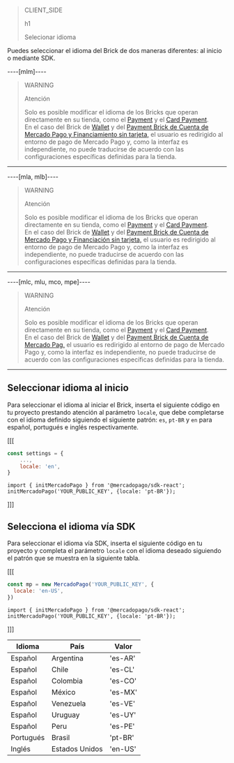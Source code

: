 > CLIENT_SIDE
>
> h1
>
> Selecionar idioma

Puedes seleccionar el idioma del Brick de dos maneras diferentes: al inicio o mediante SDK.

----[mlm]----
> WARNING
>
> Atención
>
> Solo es posible modificar el idioma de los Bricks que operan directamente en su tienda, como el [Payment](/developers/es/docs/checkout-bricks/payment-brick/introduction) y el [Card Payment](/developers/es/docs/checkout-bricks/card-payment-brick/introduction). <br>
> En el caso del Brick de [Wallet](developers/es/docs/checkout-bricks/wallet-brick/introduction) y del [Payment Brick de Cuenta de Mercado Pago y Financiamiento sin tarjeta,](/developers/es/docs/checkout-bricks/payment-brick/payment-submission/wallet-credits) el usuario es redirigido al entorno de pago de Mercado Pago y, como la interfaz es independiente, no puede traducirse de acuerdo con las configuraciones específicas definidas para la tienda.

------------
----[mla, mlb]----
> WARNING
>
> Atención
>
> Solo es posible modificar el idioma de los Bricks que operan directamente en su tienda, como el [Payment](/developers/es/docs/checkout-bricks/payment-brick/introduction) y el [Card Payment](/developers/es/docs/checkout-bricks/card-payment-brick/introduction). <br>
> En el caso del Brick de [Wallet](developers/es/docs/checkout-bricks/wallet-brick/introduction) y del [Payment Brick de Cuenta de Mercado Pago y Financiación sin tarjeta,](/developers/es/docs/checkout-bricks/payment-brick/payment-submission/wallet-credits) el usuario es redirigido al entorno de pago de Mercado Pago y, como la interfaz es independiente, no puede traducirse de acuerdo con las configuraciones específicas definidas para la tienda.

------------
----[mlc, mlu, mco, mpe]----
> WARNING
>
> Atención
>
> Solo es posible modificar el idioma de los Bricks que operan directamente en su tienda, como el [Payment](/developers/es/docs/checkout-bricks/payment-brick/introduction) y el [Card Payment](/developers/es/docs/checkout-bricks/card-payment-brick/introduction). <br>
> En el caso del Brick de [Wallet](developers/es/docs/checkout-bricks/wallet-brick/introduction) y del [Payment Brick de Cuenta de Mercado Pag,](/developers/es/docs/checkout-bricks/payment-brick/payment-submission/wallet) el usuario es redirigido al entorno de pago de Mercado Pago y, como la interfaz es independiente, no puede traducirse de acuerdo con las configuraciones específicas definidas para la tienda.

------------

## Seleccionar idioma al inicio

Para seleccionar el idioma al iniciar el Brick, inserta el siguiente código en tu proyecto prestando atención al parámetro `locale`, que debe completarse con el idioma definido siguiendo el siguiente patrón: `es`, `pt-BR` y `en` para español, portugués e inglés respectivamente.

[[[
```Javascript
const settings = {
    ...,
    locale: 'en',
}
```
```react-jsx
import { initMercadoPago } from '@mercadopago/sdk-react';
initMercadoPago('YOUR_PUBLIC_KEY', {locale: 'pt-BR'});
```
]]]

## Selecciona el idioma vía SDK

Para seleccionar el idioma vía SDK, inserta el siguiente código en tu proyecto y completa el parámetro `locale` con el idioma deseado siguiendo el patrón que se muestra en la siguiente tabla.

[[[
```Javascript
const mp = new MercadoPago('YOUR_PUBLIC_KEY', {
  locale: 'en-US',
})
```
```react-jsx
import { initMercadoPago } from '@mercadopago/sdk-react';
initMercadoPago('YOUR_PUBLIC_KEY', {locale: 'pt-BR'});
```
]]]

| Idioma  | País  | Valor  |
| --- | --- | --- |
| Español  | Argentina  | 'es-AR'  |
| Español  | Chile  | 'es-CL'  |
| Español  | Colombia  | 'es-CO'  |
| Español  | México  | ​​'es-MX'  |
| Español  | Venezuela  | 'es-VE'  |
| Español  | Uruguay  | 'es-UY'  |
| Español  | Peru  | 'es-PE'  |
| Portugués  | Brasil  | 'pt-BR'  |
| Inglés  | Estados Unidos  | 'en-US'  |
